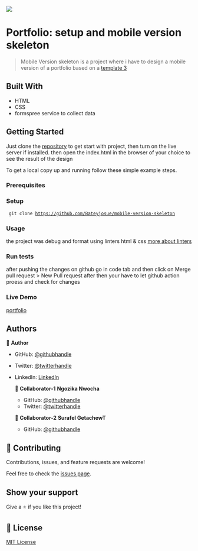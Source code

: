 ![](https://img.shields.io/badge/Microverse-blueviolet)

# Portfolio: setup and mobile version skeleton

> Mobile Version skeleton is a project where i have to design a mobile version of a portfolio based on a [template 3](https://www.figma.com/file/l7SqJ3ZfkAKih9sFxvWSR4/Microverse-Student-Project-1?node-id=48%3A988)

## Built With

- HTML
- CSS
- formspree service to collect data

## Getting Started

Just clone the [repository](https://github.com/Bateyjosue/mobile-version-skeleton) to get start with project, then turn on the live server if installed. then open the index.html in the browser of your choice to see the result of the design

To get a local copy up and running follow these simple example steps.

### Prerequisites

### Setup

<code> git clone https://github.com/Bateyjosue/mobile-version-skeleton</code>

### Usage

the project was debug and format using linters html & css [more about linters](https://github.com/microverseinc/curriculum-transversal-skills/blob/main/clean-code/linters.md)

### Run tests

after pushing the changes on github go in code tab and then click on Merge pull request > New Pull request after then your have to let github action proess and check for changes

### Live Demo
[portfolio](https://bateyjosue.github.io/mobile-version-skeleton/)

## Authors

👤 **Author**

- GitHub: [@githubhandle](https://github.com/Bateyjosue)
- Twitter: [@twitterhandle](https://twitter.com/JosueBatey)
- LinkedIn: [LinkedIn](https://linkedin.com/in/josue-ishara)

    👤 **Collaborator-1**
    **Ngozika Nwocha**

    - GitHub: [@githubhandle](https://github.com/NgozikaNwocha)
    - Twitter: [@twitterhandle](https://twitter.com/ngozikanwocha)

    👤 **Collaborator-2**
    **Surafel GetachewT**

    - GitHub: [@githubhandle](https://github.com/SurafelGetachewT)

## 🤝 Contributing

Contributions, issues, and feature requests are welcome!

Feel free to check the [issues page](../../issues/).

## Show your support

Give a ⭐️ if you like this project!

## 📝 License

[MIT License](/LICENSE)
